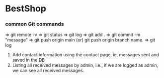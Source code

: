 # BestShop

### common Git commands

=> git remote -v
=> git status
=> git log
=> git add .
=> git commit -m "message"
=> git push origin main   (or) git push origin branch name.
=> git log

1.  Add contact information using the contact page, ie, messages sent and saved in the DB
2.  Listing all received messages by admin, i.e., if we are logged as admin, we can see all received messages.
